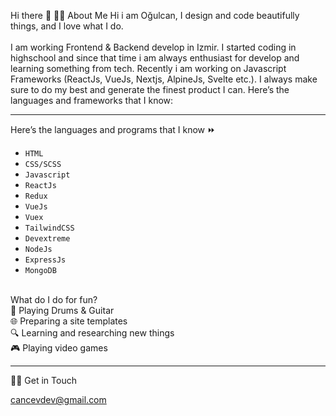 Hi there 👋
🧑‍💻 About Me
Hi i am Oğulcan, I design and code beautifully things, and I love what I do. <br /> <br />
I am working Frontend & Backend develop in Izmir. I started coding in highschool and since that time i am always enthusiast for develop and learning something from tech. Recently i am working on Javascript Frameworks (ReactJs, VueJs, Nextjs, AlpineJs, Svelte etc.). I always make sure to do my best and generate the finest product I can. Here’s the languages and frameworks that I know:

<hr/>

Here’s the languages and programs that I know ⏩ <br />
- `HTML`
- `CSS/SCSS`
- `Javascript`
- `ReactJs`
- `Redux`
- `VueJs`
- `Vuex`
- `TailwindCSS`
- `Devextreme`
- `NodeJs`
- `ExpressJs`
- `MongoDB`
<br />
What do I do for fun? <br />
🎵 Playing Drums & Guitar <br/>
🌐 Preparing a site templates <br/>
🔍 Learning and researching new things <br/>
🎮 Playing video games <br/>
<hr>

🙋‍♂️ Get in Touch

[cancevdev@gmail.com](mailto:cancevdev@gmail.com)
